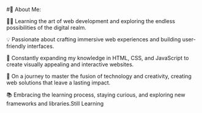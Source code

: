 #💫 About Me:

👨‍💻 Learning the art of web development and exploring the endless possibilities of the digital realm.

💡 Passionate about crafting immersive web experiences and building user-friendly interfaces.

🌱 Constantly expanding my knowledge in HTML, CSS, and JavaScript to create visually appealing and interactive websites.

🚀 On a journey to master the fusion of technology and creativity, creating web solutions that leave a lasting impact.

📚 Embracing the learning process, staying curious, and exploring new frameworks and libraries.Still Learning

<!---
AJAY-Chahal1/AJAY-Chahal1 is a ✨ special ✨ repository because its `README.md` (this file) appears on your GitHub profile.
You can click the Preview link to take a look at your changes.
--->
